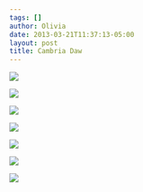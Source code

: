 ```yaml
---
tags: []
author: Olivia
date: 2013-03-21T11:37:13-05:00
layout: post
title: Cambria Daw
---
```


![](/media/mk0ua1ronN1qga9s2o1_1280.jpg)

![](/media/mk0ua1ronN1qga9s2o2_1280.jpg)

![](/media/mk0ua1ronN1qga9s2o3_1280.jpg)

![](/media/mk0ua1ronN1qga9s2o4_1280.jpg)

![](/media/mk0ua1ronN1qga9s2o5_1280.jpg)

![](/media/mk0ua1ronN1qga9s2o6_1280.jpg)

![](/media/mk0ua1ronN1qga9s2o7_1280.jpg)
